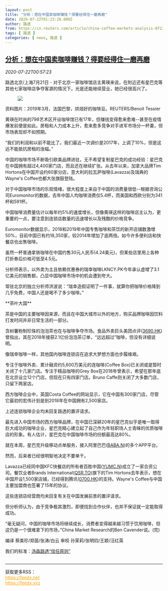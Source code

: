 ```yaml
---
layout: post
title: "分析：想在中国卖咖啡赚钱？得要经得住一磨再磨"
date: 2020-07-22T01:23:28.000Z
author: 路透
from: https://cn.reuters.com/article/china-coffee-markets-analysis-0721-tues-idCNKCS24N039
tags: [ 路透 ]
categories: [ news, 路透 ]
---
```

<!--1595381008000-->
[分析：想在中国卖咖啡赚钱？得要经得住一磨再磨](https://cn.reuters.com/article/china-coffee-markets-analysis-0721-tues-idCNKCS24N039)
------

<div>
<div><i>2020-07-22T00:57:23</i></div><div class="StandardArticleBody_body"><p>路透北京/上海7月21日 - 对于北京一家咖啡馆店主黄瑛来说，在附近还有星巴克等其他七家咖啡店争夺客源的情况下，光是还能继续营业，她已经很高兴了。 </p><div class="PrimaryAsset_container"><div class="Image_container" tabindex="-1"><figure class="Image_zoom" style="padding-bottom:"><div class="LazyImage_container LazyImage_dark" style="background-image:none"><img src="//s4.reutersmedia.net/resources/r/?m=02&amp;d=20200722&amp;t=2&amp;i=1526640456&amp;r=LYNXNPEG6L00Y&amp;w=600" aria-label="资料图片：2019年3月，法国巴黎，烘焙好的咖啡豆。REUTERS/Benoit Tessier "/><div class="LazyImage_image LazyImage_fallback" style="background-image:url(//s4.reutersmedia.net/resources/r/?m=02&amp;d=20200722&amp;t=2&amp;i=1526640456&amp;r=LYNXNPEG6L00Y&amp;w=600);background-position:center center;background-color:inherit"></div></div><div class="Image_expand-button" aria-label="Expand Image Slideshow" role="button" tabindex="0"></div></figure><figcaption><div class="Image_caption"><span>资料图片：2019年3月，法国巴黎，烘焙好的咖啡豆。REUTERS/Benoit Tessier </span></div></figcaption></div></div><p>黄瑛在时尚的798艺术区开设咖啡馆已有17年，但赚钱变得愈来愈难--甚至在疫情爆发前便是如此。房租和人力成本上升，愈来愈多竞争对手进军市场分一杯羮，但市场表现却不如预期。 </p><p>“我们的利润和以前不能比了。我们最近一次调价是2017年，上调了10%，但是这远不能抵抗房租的涨幅。” </p><p>中国的咖啡市场不断吸引欧美品牌进驻，无不希望复制星巴克的成功经验：星巴克在中国拥有超过4,400家门店，而且还在继续扩张。从去年以来，加拿大品牌Tim Hortons在中国开设约60家分店，意大利的拉瓦萨咖啡(Lavazza)及瑞典的Wayne's Coffee也都大张旗鼓登陆。  </p><p>对于中国咖啡市场的乐观情绪，很大程度上来自于中国的消费量很低--根据咨询公司Euromonitor的数据，去年中国人均咖啡消费仅5.4杯，而美国和西欧分别为341杯和591杯。 </p><p>中国咖啡消费量估计以每年约5%的速度增长，但像黄瑛这样的咖啡店主认为，更重要的一点，要注意到连锁店数量的迅速增长以及残酷的价格竞争。 </p><p>Euromonitor数据显示，2018和2019年中国专售咖啡和茶饮的新开店铺数激增50%，目前中国已有约18,350家，较2014年增加了逾两倍。如今许多便利店和快餐店也出售咖啡。 </p><p>虽然一杯普通拿铁咖啡在中国约售30元人民币(4.24美元)，但某些店里用上各种打折券后价格可低至4.5元。 </p><p>分析师表示，以外卖为主且依赖优惠券的瑞幸咖啡LKNCY.PK今年承认虚增了3.1亿美元的销售额，凸显中国咖啡市场中的机会遭到夸大。 </p><p>常驻北京的独立分析师洪波说：“瑞幸造假证明了一件事，就算你把咖啡价格降到几乎免费，中国人还是喝不了多少咖啡。” </p><p>**茶叶大国** </p><p>茶是中国的主要咖啡因来源，而且在中国大城市以外的地方，购买品牌咖啡因饮料打发时间并非日常生活的一部分。 </p><p>含树薯粉制珍珠的泡泡茶也在与咖啡争夺市场。食品外卖巨头美团点评(<span id="symbol_3690.HK_1"><a href="//www.reuters.com/companies/3690.HK">3690.HK</a></span>)曾指出，其在2018年接获2.1亿份泡泡茶订单，“远远超过”咖啡，但没有详细说明。 </p><p>像瑞幸咖啡一样，其他国内咖啡连锁店在追求大梦想方面也步履维艰。 </p><p>专注于咖啡外卖、累计融资约5,600万美元的连咖啡(Coffee Box)已关闭或是暂时关闭了十几家门店。专注于精品咖啡的Grey Box在2018年曾表示，希望在那年底在北京设立12个门店，但现在只有四家门店。Bruno Caffe则关闭了大多数门店，只留下两家店。 </p><p>西方咖啡企业中，英国Costa Coffee的网站显示，它在中国有300家门店，尽管它最初的宏伟计划是到2018年在中国拥有2,500家店。 </p><p>上述连锁咖啡企业均未回复路透的置评请求。 </p><p>最先进入中国市场的西方咖啡品牌，在中国已深耕20年的星巴克似乎是唯一取得巨大成功的咖啡企业，星巴克精心建立起了自己作为年轻职场人士青睐的优质咖啡店的形象。有人估计，星巴克在中国咖啡市场的份额最高达80%。 </p><p>就在本周，星巴克升级移动点单服务，接入阿里巴巴(<span id="symbol_BABA.N_2"><a href="//www.reuters.com/companies/BABA.N">BABA.N</a></span>)的多个APP平台。 </p><p>然而，后来者已经很明智地决定不要单干。 </p><p>Lavazza已经同中国KFC快餐店的所有者百胜中国(<span id="symbol_YUMC.N_3"><a href="//www.reuters.com/companies/YUMC.N">YUMC.N</a></span>)成立了一家合资公司。餐饮业者Brands International(<span id="symbol_QSR.TO_4"><a href="//www.reuters.com/companies/QSR.TO">QSR.TO</a></span>)旗下的Tim Hortons去年表示，想在中国开设1,500家店铺，已经得到腾讯(<span id="symbol_0700.HK_5"><a href="//www.reuters.com/companies/0700.HK">0700.HK</a></span>)的支持。Wayne's Coffee与中国主要加盟商也签署了15年的协议。 </p><p>这些连锁店经营商均未回复有关在中国发展前景的置评请求。 </p><p>但分析师认为，由于竞争极其激烈，即便找到合作伙伴，也并不保证就一定能取得成功。 </p><p>“毫无疑问，中国的咖啡市场将继续成长，消费者变得越来越习惯于饮用咖啡，但这仍是一个很难拿下的市场，”China Market Research的Ben Cavender说。(完) </p><div class="Attribution_container"><div class="Attribution_attribution"><p class="Attribution_content">编译 蔡美珍/郑茵/张涛/白云 审校 孙茉莉/张明钧/王颖/汪红英 </p></div></div><div class="StandardArticleBody_trustBadgeContainer"><span class="StandardArticleBody_trustBadgeTitle">我们的标准：</span><span class="trustBadgeUrl"><a href="https://www.thomsonreuters.cn/content/dam/openweb/documents/pdf/china/brochures/about-us-1.pdf">汤森路透“信任原则”</a></span></div></div><br><hr><div>获取更多RSS：<br><a href="https://feedx.net" style="color:orange" target="_blank">https://feedx.net</a> <br><a href="https://feedx.xyz" style="color:orange" target="_blank">https://feedx.xyz</a><br></div>
</div>
